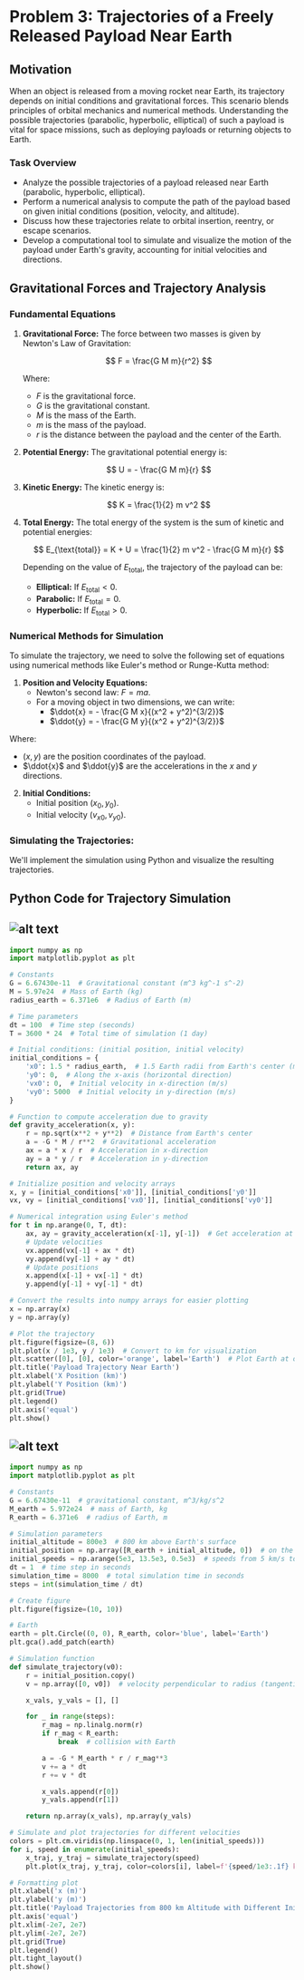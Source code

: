 # Problem 3: Trajectories of a Freely Released Payload Near Earth

## **Motivation**

When an object is released from a moving rocket near Earth, its trajectory depends on initial conditions and gravitational forces. This scenario blends principles of orbital mechanics and numerical methods. Understanding the possible trajectories (parabolic, hyperbolic, elliptical) of such a payload is vital for space missions, such as deploying payloads or returning objects to Earth.

### **Task Overview**
- Analyze the possible trajectories of a payload released near Earth (parabolic, hyperbolic, elliptical).
- Perform a numerical analysis to compute the path of the payload based on given initial conditions (position, velocity, and altitude).
- Discuss how these trajectories relate to orbital insertion, reentry, or escape scenarios.
- Develop a computational tool to simulate and visualize the motion of the payload under Earth's gravity, accounting for initial velocities and directions.

## **Gravitational Forces and Trajectory Analysis**

### **Fundamental Equations**

1. **Gravitational Force:**
   The force between two masses is given by Newton's Law of Gravitation:

   $$
   F = \frac{G M m}{r^2}
   $$

   Where:
   - $F$ is the gravitational force.
   - $G$ is the gravitational constant.
   - $M$ is the mass of the Earth.
   - $m$ is the mass of the payload.
   - $r$ is the distance between the payload and the center of the Earth.

2. **Potential Energy:**
   The gravitational potential energy is:

   $$
   U = - \frac{G M m}{r}
   $$

3. **Kinetic Energy:**
   The kinetic energy is:

   $$
   K = \frac{1}{2} m v^2
   $$

4. **Total Energy:**
   The total energy of the system is the sum of kinetic and potential energies:

   $$
   E_{\text{total}} = K + U = \frac{1}{2} m v^2 - \frac{G M m}{r}
   $$

   Depending on the value of $E_{\text{total}}$, the trajectory of the payload can be:
   - **Elliptical:** If $E_{\text{total}} < 0$.
   - **Parabolic:** If $E_{\text{total}} = 0$.
   - **Hyperbolic:** If $E_{\text{total}} > 0$.

### **Numerical Methods for Simulation**

To simulate the trajectory, we need to solve the following set of equations using numerical methods like Euler's method or Runge-Kutta method:

1. **Position and Velocity Equations:**
   - Newton's second law: $F = ma$.
   - For a moving object in two dimensions, we can write:
     - $\ddot{x} = - \frac{G M x}{(x^2 + y^2)^{3/2}}$
     - $\ddot{y} = - \frac{G M y}{(x^2 + y^2)^{3/2}}$

Where:
- $(x, y)$ are the position coordinates of the payload.
- $\ddot{x}$ and $\ddot{y}$ are the accelerations in the $x$ and $y$ directions.

2. **Initial Conditions:**
   - Initial position $(x_0, y_0)$.
   - Initial velocity $(v_{x0}, v_{y0})$.

### **Simulating the Trajectories:**

We'll implement the simulation using Python and visualize the resulting trajectories.

## **Python Code for Trajectory Simulation**
![alt text](image-12.png)
---
```python
import numpy as np
import matplotlib.pyplot as plt

# Constants
G = 6.67430e-11  # Gravitational constant (m^3 kg^-1 s^-2)
M = 5.97e24  # Mass of Earth (kg)
radius_earth = 6.371e6  # Radius of Earth (m)

# Time parameters
dt = 100  # Time step (seconds)
T = 3600 * 24  # Total time of simulation (1 day)

# Initial conditions: (initial position, initial velocity)
initial_conditions = {
    'x0': 1.5 * radius_earth,  # 1.5 Earth radii from Earth's center (m)
    'y0': 0,  # Along the x-axis (horizontal direction)
    'vx0': 0,  # Initial velocity in x-direction (m/s)
    'vy0': 5000  # Initial velocity in y-direction (m/s)
}

# Function to compute acceleration due to gravity
def gravity_acceleration(x, y):
    r = np.sqrt(x**2 + y**2)  # Distance from Earth's center
    a = -G * M / r**2  # Gravitational acceleration
    ax = a * x / r  # Acceleration in x-direction
    ay = a * y / r  # Acceleration in y-direction
    return ax, ay

# Initialize position and velocity arrays
x, y = [initial_conditions['x0']], [initial_conditions['y0']]
vx, vy = [initial_conditions['vx0']], [initial_conditions['vy0']]

# Numerical integration using Euler's method
for t in np.arange(0, T, dt):
    ax, ay = gravity_acceleration(x[-1], y[-1])  # Get acceleration at current position
    # Update velocities
    vx.append(vx[-1] + ax * dt)
    vy.append(vy[-1] + ay * dt)
    # Update positions
    x.append(x[-1] + vx[-1] * dt)
    y.append(y[-1] + vy[-1] * dt)

# Convert the results into numpy arrays for easier plotting
x = np.array(x)
y = np.array(y)

# Plot the trajectory
plt.figure(figsize=(8, 6))
plt.plot(x / 1e3, y / 1e3)  # Convert to km for visualization
plt.scatter([0], [0], color='orange', label='Earth')  # Plot Earth at origin
plt.title('Payload Trajectory Near Earth')
plt.xlabel('X Position (km)')
plt.ylabel('Y Position (km)')
plt.grid(True)
plt.legend()
plt.axis('equal')
plt.show()
```
![alt text](image-13.png)
---
```python
import numpy as np
import matplotlib.pyplot as plt

# Constants
G = 6.67430e-11  # gravitational constant, m^3/kg/s^2
M_earth = 5.972e24  # mass of Earth, kg
R_earth = 6.371e6  # radius of Earth, m

# Simulation parameters
initial_altitude = 800e3  # 800 km above Earth's surface
initial_position = np.array([R_earth + initial_altitude, 0])  # on the x-axis
initial_speeds = np.arange(5e3, 13.5e3, 0.5e3)  # speeds from 5 km/s to 13 km/s
dt = 1  # time step in seconds
simulation_time = 8000  # total simulation time in seconds
steps = int(simulation_time / dt)

# Create figure
plt.figure(figsize=(10, 10))

# Earth
earth = plt.Circle((0, 0), R_earth, color='blue', label='Earth')
plt.gca().add_patch(earth)

# Simulation function
def simulate_trajectory(v0):
    r = initial_position.copy()
    v = np.array([0, v0])  # velocity perpendicular to radius (tangential)

    x_vals, y_vals = [], []

    for _ in range(steps):
        r_mag = np.linalg.norm(r)
        if r_mag < R_earth:
            break  # collision with Earth

        a = -G * M_earth * r / r_mag**3
        v += a * dt
        r += v * dt

        x_vals.append(r[0])
        y_vals.append(r[1])

    return np.array(x_vals), np.array(y_vals)

# Simulate and plot trajectories for different velocities
colors = plt.cm.viridis(np.linspace(0, 1, len(initial_speeds)))
for i, speed in enumerate(initial_speeds):
    x_traj, y_traj = simulate_trajectory(speed)
    plt.plot(x_traj, y_traj, color=colors[i], label=f'{speed/1e3:.1f} km/s')

# Formatting plot
plt.xlabel('x (m)')
plt.ylabel('y (m)')
plt.title('Payload Trajectories from 800 km Altitude with Different Initial Velocities')
plt.axis('equal')
plt.xlim(-2e7, 2e7)
plt.ylim(-2e7, 2e7)
plt.grid(True)
plt.legend()
plt.tight_layout()
plt.show()
```